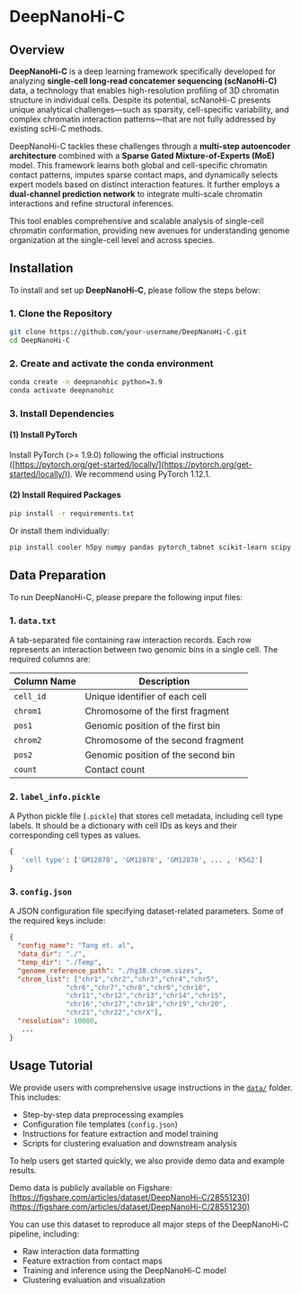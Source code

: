 # DeepNanoHi-C

##  Overview

**DeepNanoHi-C** is a deep learning framework specifically developed for analyzing **single-cell long-read concatemer sequencing (scNanoHi-C)** data, a technology that enables high-resolution profiling of 3D chromatin structure in individual cells. Despite its potential, scNanoHi-C presents unique analytical challenges—such as sparsity, cell-specific variability, and complex chromatin interaction patterns—that are not fully addressed by existing scHi-C methods.

DeepNanoHi-C tackles these challenges through a **multi-step autoencoder architecture** combined with a **Sparse Gated Mixture-of-Experts (MoE)** model. This framework learns both global and cell-specific chromatin contact patterns, imputes sparse contact maps, and dynamically selects expert models based on distinct interaction features. It further employs a **dual-channel prediction network** to integrate multi-scale chromatin interactions and refine structural inferences.

This tool enables comprehensive and scalable analysis of single-cell chromatin conformation, providing new avenues for understanding genome organization at the single-cell level and across species.


##  Installation

To install and set up **DeepNanoHi-C**, please follow the steps below:

### 1. Clone the Repository 

```bash
git clone https://github.com/your-username/DeepNanoHi-C.git
cd DeepNanoHi-C
```

### 2. Create and activate the conda environment
```bash
conda create -n deepnanohic python=3.9
conda activate deepnanohic
```

### 3. Install Dependencies
#### (1) Install PyTorch
Install PyTorch (>= 1.9.0) following the official instructions ([https://pytorch.org/get-started/locally/](https://pytorch.org/get-started/locally/)). We recommend using PyTorch 1.12.1.
#### (2) Install Required Packages
```bash
pip install -r requirements.txt
```
Or install them individually:
```bash
pip install cooler h5py numpy pandas pytorch_tabnet scikit-learn scipy
```

##  Data Preparation

To run DeepNanoHi-C, please prepare the following input files:

### 1. `data.txt`

A tab-separated file containing raw interaction records. Each row represents an interaction between two genomic bins in a single cell. The required columns are:

| Column Name | Description                          |
|-------------|--------------------------------------|
| `cell_id`   | Unique identifier of each cell       |
| `chrom1`    | Chromosome of the first fragment     |
| `pos1`      | Genomic position of the first bin    |
| `chrom2`    | Chromosome of the second fragment    |
| `pos2`      | Genomic position of the second bin   |
| `count`     | Contact count |


### 2. `label_info.pickle`

A Python pickle file (`.pickle`) that stores cell metadata, including cell type labels. It should be a dictionary with cell IDs as keys and their corresponding cell types as values.


 ```python
{
    'cell type': ['GM12878', 'GM12878', 'GM12878', ... , 'K562']
}
```


### 3. `config.json`

A JSON configuration file specifying dataset-related parameters. Some of the required keys include:

```json
{
  "config_name": "Tang et. al",
  "data_dir": "./",
  "temp_dir": "./Temp",
  "genome_reference_path": "./hg38.chrom.sizes",
  "chrom_list": ["chr1","chr2","chr3","chr4","chr5",
			  "chr6","chr7","chr8","chr9","chr10",
			  "chr11","chr12","chr13","chr14","chr15",
			  "chr16","chr17","chr18","chr19","chr20",
			  "chr21","chr22","chrX"],
  "resolution": 10000,
   ...
}
```


##  Usage Tutorial

We provide users with comprehensive usage instructions in the [`data/`](./data) folder. This includes:

- Step-by-step data preprocessing examples  
- Configuration file templates (`config.json`)  
- Instructions for feature extraction and model training  
- Scripts for clustering evaluation and downstream analysis

To help users get started quickly, we also provide demo data and example results.

Demo data is publicly available on Figshare:  
[https://figshare.com/articles/dataset/DeepNanoHi-C/28551230](https://figshare.com/articles/dataset/DeepNanoHi-C/28551230)

You can use this dataset to reproduce all major steps of the DeepNanoHi-C pipeline, including:

- Raw interaction data formatting  
- Feature extraction from contact maps  
- Training and inference using the DeepNanoHi-C model  
- Clustering evaluation and visualization
